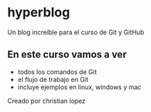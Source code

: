 # hyperblog

Un blog increíble para el curso de Git y GitHub

## En este curso vamos a ver

- todos los comandos de Git
- el flujo de trabajo en Git
- incluye ejemplos en linux, windows y mac

Creado por christian lopez
